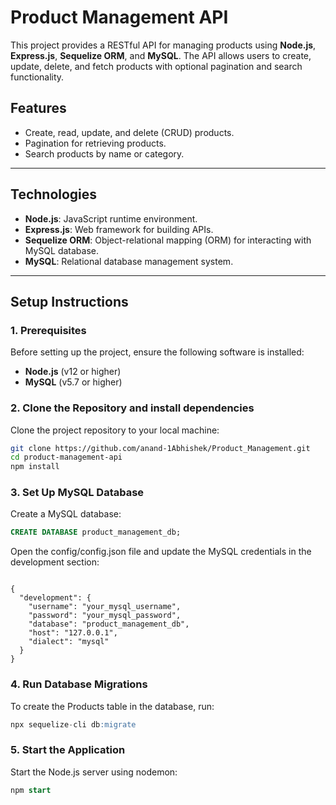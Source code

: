 # Product Management API

This project provides a RESTful API for managing products using **Node.js**, **Express.js**, **Sequelize ORM**, and **MySQL**. The API allows users to create, update, delete, and fetch products with optional pagination and search functionality.

## Features
- Create, read, update, and delete (CRUD) products.
- Pagination for retrieving products.
- Search products by name or category.

---

## Technologies
- **Node.js**: JavaScript runtime environment.
- **Express.js**: Web framework for building APIs.
- **Sequelize ORM**: Object-relational mapping (ORM) for interacting with MySQL database.
- **MySQL**: Relational database management system.

---

## Setup Instructions

### 1. Prerequisites
Before setting up the project, ensure the following software is installed:
- **Node.js** (v12 or higher)
- **MySQL** (v5.7 or higher)

### 2. Clone the Repository and install dependencies

Clone the project repository to your local machine:
```bash
git clone https://github.com/anand-1Abhishek/Product_Management.git
cd product-management-api
npm install
```

### 3. Set Up MySQL Database

Create a MySQL database:

```sql
CREATE DATABASE product_management_db;
```
Open the config/config.json file and update the MySQL credentials in the development section:
```

{
  "development": {
    "username": "your_mysql_username",
    "password": "your_mysql_password",
    "database": "product_management_db",
    "host": "127.0.0.1",
    "dialect": "mysql"
  }
}
```
### 4. Run Database Migrations

To create the Products table in the database, run:

```sql
npx sequelize-cli db:migrate
```
### 5. Start the Application

Start the Node.js server using nodemon:

```sql
npm start
```


